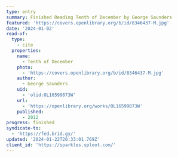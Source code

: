 ```yaml
---
type: entry
summary: Finished Reading Tenth of December by George Saunders
featured: 'https://covers.openlibrary.org/b/id/8346437-M.jpg'
date: '2024-01-02'
read-of:
  type:
    - cite
  properties:
    name:
      - Tenth of December
    photo:
      - 'https://covers.openlibrary.org/b/id/8346437-M.jpg'
    author:
      - George Saunders
    uid:
      - 'olid:OL16599873W'
    url:
      - 'https://openlibrary.org/works/OL16599873W'
    published:
      - 2012
progress: finished
syndicate-to:
  - 'https://fed.brid.gy/'
updated: '2024-01-22T20:33:01.769Z'
client_id: 'https://sparkles.sploot.com/'
---
```


